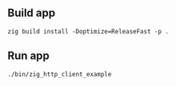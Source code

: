 ## Build app

```shell
zig build install -Doptimize=ReleaseFast -p .
```

## Run app

```shell
./bin/zig_http_client_example
```
